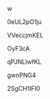 w
































0eUL2pO1ju
















VVeccjmKEL








OyF3cA




qPJNLlwfKL


gwnPNG4

2SgCH1lFI0
